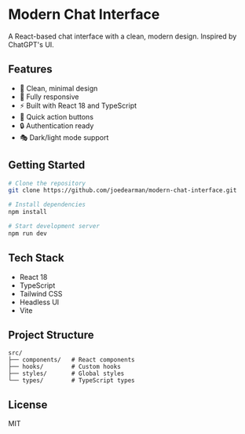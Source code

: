 # Modern Chat Interface

A React-based chat interface with a clean, modern design. Inspired by ChatGPT's UI.

## Features

- 🎨 Clean, minimal design
- 📱 Fully responsive
- ⚡ Built with React 18 and TypeScript
- 🎯 Quick action buttons
- 🔒 Authentication ready
- 🎭 Dark/light mode support

## Getting Started

```bash
# Clone the repository
git clone https://github.com/joedearman/modern-chat-interface.git

# Install dependencies
npm install

# Start development server
npm run dev
```

## Tech Stack

- React 18
- TypeScript
- Tailwind CSS
- Headless UI
- Vite

## Project Structure

```
src/
├── components/   # React components
├── hooks/        # Custom hooks
├── styles/       # Global styles
└── types/        # TypeScript types
```

## License

MIT
